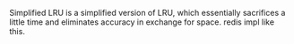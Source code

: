 Simplified LRU is a simplified version of LRU, which essentially sacrifices a little time and eliminates accuracy in exchange for space.
redis impl like this.